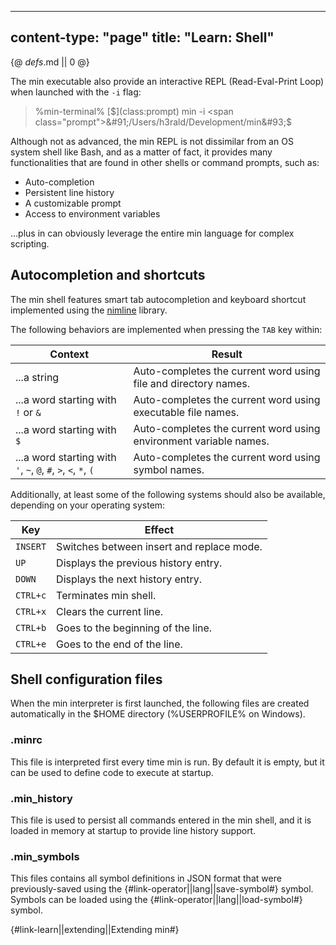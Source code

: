 -----
content-type: "page"
title: "Learn: Shell"
-----
{@ _defs_.md || 0 @}

The min executable also provide an interactive REPL (Read-Eval-Print Loop) when launched with the `-i` flag:

> %min-terminal%
> [$](class:prompt) min -i
> <span class="prompt">&#91;/Users/h3rald/Development/min&#93;$</span>

Although not as advanced, the min REPL is not dissimilar from an OS system shell like Bash, and as a matter of fact, it provides many functionalities that are found in other shells or command prompts, such as:

* Auto-completion
* Persistent line history
* A customizable prompt
* Access to environment variables

...plus in can obviously leverage the entire min language for complex scripting.

## Autocompletion and shortcuts

The min shell features smart tab autocompletion and keyboard shortcut implemented using the [nimline](https://github.com/h3rald/nimline) library.

The following behaviors are implemented when pressing the `TAB` key within:

Context                                                        | Result
---------------------------------------------------------------|--------------
...a string                                                    | Auto-completes the current word using file and directory names.
...a word starting with `!` or `&`                             | Auto-completes the current word using executable file names.
...a word starting with `$`                                    | Auto-completes the current word using environment variable names.
...a word starting with `'`, `~`, `@`, `#`, `>`, `<`, `*`, `(` | Auto-completes the current word using symbol names.

Additionally, at least some of the following systems should also be available, depending on your operating system:

Key            | Effect
---------------|------------------------
`INSERT`       | Switches between insert and replace mode.
`UP`           | Displays the previous history entry.
`DOWN`         | Displays the next history entry.
`CTRL+c`       | Terminates min shell.
`CTRL+x`       | Clears the current line.
`CTRL+b`       | Goes to the beginning of the line.
`CTRL+e`       | Goes to the end of the line.


## Shell configuration files

When the min interpreter is first launched, the following files are created automatically in the $HOME directory (%USERPROFILE% on Windows).

### .minrc

This file is interpreted first every time min is run. By default it is empty, but it can be used to define code to execute at startup.

### .min\_history

This file is used to persist all commands entered in the min shell, and it is loaded in memory at startup to provide line history support.

### .min\_symbols

This files contains all symbol definitions in JSON format that were previously-saved using the {#link-operator||lang||save-symbol#} symbol. Symbols can be loaded using the {#link-operator||lang||load-symbol#} symbol.

{#link-learn||extending||Extending min#}

